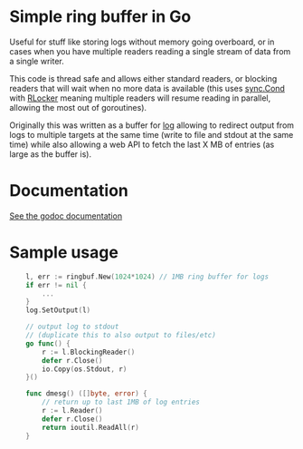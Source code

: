 # Simple ring buffer in Go

Useful for stuff like storing logs without memory going overboard, or in cases
when you have multiple readers reading a single stream of data from a single
writer.

This code is thread safe and allows either standard readers, or blocking
readers that will wait when no more data is available (this uses
[sync.Cond](https://golang.org/pkg/sync/#Cond) with [RLocker](https://golang.org/pkg/sync/#RWMutex.RLocker)
meaning multiple readers will resume reading in parallel, allowing
the most out of goroutines).

Originally this was written as a buffer for [log](https://golang.org/pkg/log/)
allowing to redirect output from logs to multiple targets at the same time
(write to file and stdout at the same time) while also allowing a web API
to fetch the last X MB of entries (as large as the buffer is).

# Documentation

[See the godoc documentation](https://godoc.org/github.com/MagicalTux/ringbuf)

# Sample usage

```go
	l, err := ringbuf.New(1024*1024) // 1MB ring buffer for logs
	if err != nil {
		...
	}
	log.SetOutput(l)

	// output log to stdout
	// (duplicate this to also output to files/etc)
	go func() {
		r := l.BlockingReader()
		defer r.Close()
		io.Copy(os.Stdout, r)
	}()

	func dmesg() ([]byte, error) {
		// return up to last 1MB of log entries
		r := l.Reader()
		defer r.Close()
		return ioutil.ReadAll(r)
	}
```
